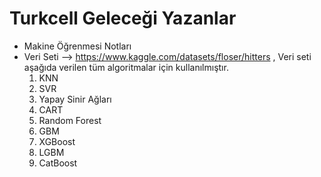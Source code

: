 # Turkcell Geleceği Yazanlar
- Makine Öğrenmesi Notları
- Veri Seti --> https://www.kaggle.com/datasets/floser/hitters , Veri seti aşağıda verilen tüm algoritmalar için kullanılmıştır. 
  1) KNN
  2) SVR
  3) Yapay Sinir Ağları
  4) CART
  5) Random Forest
  6) GBM
  7) XGBoost
  8) LGBM
  9) CatBoost
